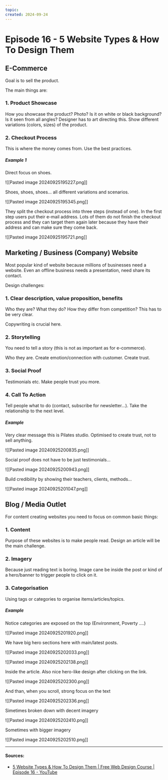 ```yaml
---
topic: 
created: 2024-09-24
---
```


# Episode 16 - 5 Website Types & How To Design Them

## E-Commerce

Goal is to sell the product.

The main things are:
### 1. Product Showcase

How you showcase the product? Photo? Is it on white or black background? Is it seen from all angles? Designer has to art directing this. Show different variations (colors, sizes) of the product.


### 2. Checkout Process

This is where the money comes from. Use the best practices. 

##### Example 1

Direct focus on shoes.

![[Pasted image 20240925195227.png]]

Shoes, shoes, shoes... all different variations and scenarios.


![[Pasted image 20240925195345.png]]

They split the checkout process into three steps (instead of one). In the first step users put their e-mail address. Lots of them do not finish the checkout process and they can target them again later because they have their address and can make sure they come back.

![[Pasted image 20240925195721.png]]


## Marketing / Business (Company) Website

Most popular kind of website because millions of businesses need a website. Even an offline business needs a presentation, need share its contact.

Design challenges:

### 1. Clear description, value proposition, benefits

Who they are? What they do? How they differ from competition? This has to be very clear.

Copywriting is crucial here.

### 2. Storytelling

You need to tell a story (this is not as important as for e-commerce).

Who they are. Create emotion/connection with customer. Create trust.

### 3. Social Proof

Testimonials etc. Make people trust you more.

### 4. Call To Action

Tell people what to do (contact, subscribe for newsletter...). Take the relationship to the next level.

##### Example

Very clear message this is Pilates studio. Optimised to create trust, not to sell anything.

![[Pasted image 20240925200835.png]]

Social proof does not have to be just testimonials...

![[Pasted image 20240925200943.png]]

Build credibility by showing their teachers, clients, methods...

![[Pasted image 20240925201047.png]]


## Blog / Media Outlet

For content creating websites you need to focus on common basic things:

### 1. Content

Purpose of these websites is to make people read. Design an article will be the main challenge. 

### 2. Imagery 

Because just reading text is boring. Image cane be inside the post or kind of a hero/banner to trigger people to click on it. 

### 3. Categorisation

Using tags or categories to organise items/articles/topics.

##### Example

Notice categories are exposed on the top (Environment, Poverty ....)

![[Pasted image 20240925201920.png]]

We have big hero sections here with main/latest posts.

![[Pasted image 20240925202033.png]]

![[Pasted image 20240925202138.png]]

Inside the article. Also nice hero-like design after clicking on the link.

![[Pasted image 20240925202300.png]]

And than, when you scroll, strong focus on the text

![[Pasted image 20240925202336.png]]

Simetimes broken down with decent imagery

![[Pasted image 20240925202410.png]]

Sometimes with bigger imagery

![[Pasted image 20240925202510.png]]









___

#### Sources:
- [5 Website Types & How To Design Them | Free Web Design Course | Episode 16 - YouTube](https://www.youtube.com/watch?v=ZliIs7jHi1s&list=PLXC_gcsKLD6n7p6tHPBxsKjN5hA_quaPI&index=17)